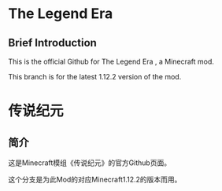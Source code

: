# The Legend Era

## Brief Introduction

This is the official Github for The Legend Era , a Minecraft mod.

This branch is for the latest 1.12.2 version of the mod.

# 传说纪元

## 简介

这是Minecraft模组《传说纪元》的官方Github页面。

这个分支是为此Mod的对应Minecraft1.12.2的版本而用。
